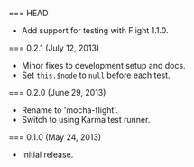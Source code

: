 === HEAD

* Add support for testing with Flight 1.1.0.

=== 0.2.1 (July 12, 2013)

* Minor fixes to development setup and docs.
* Set `this.$node` to `null` before each test.

=== 0.2.0 (June 29, 2013)

* Rename to 'mocha-flight'.
* Switch to using Karma test runner.

=== 0.1.0 (May 24, 2013)

* Initial release.
